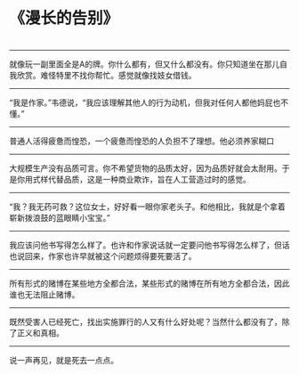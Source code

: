 # 《漫长的告别》

<!--more-->
#
---
就像玩一副里面全是A的牌。你什么都有，但又什么都没有。你只知道坐在那儿自我欣赏。难怪特里不找你帮忙。感觉就像找妓女借钱。

---
“我是作家。”韦德说，“我应该理解其他人的行为动机，但我对任何人都他妈屁也不懂。”

---
普通人活得疲惫而惶恐，一个疲惫而惶恐的人负担不了理想。他必须养家糊口

---
大规模生产没有品质可言。你不希望货物的品质太好，因为品质好就会太耐用。于是你用式样代替品质，这是一种商业欺诈，旨在人工营造过时的感觉。

---
“我？我无药可救？这位女士，好好看一眼你家老头子。和他相比，我就是个拿着崭新拨浪鼓的蓝眼睛小宝宝。”

---
我应该问他书写得怎么样了。也许和作家说话就一定要问他书写得怎么样了，但话也说回来，作家也许早就被这个问题烦得要死要活了。

---
所有形式的赌博在某些地方全都合法，某些形式的赌博在所有地方全都合法，因此谁也无法阻止赌博。

---
既然受害人已经死亡，找出实施罪行的人又有什么好处呢？当然什么都没有了，除了正义和真相。

---
说一声再见，就是死去一点点。

